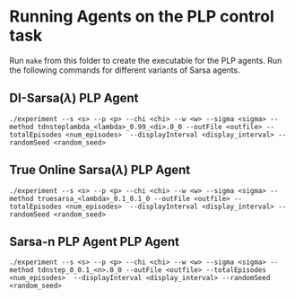 # Running Agents on the PLP control task

Run `make` from this folder to create the executable for the PLP agents. Run the following commands for different variants of Sarsa agents.

## DI-Sarsa(_&lambda;_) PLP Agent
`./experiment --s <s> --p <p> --chi <chi> --w <w> --sigma <sigma> --method tdnsteplambda_<lambda>_0.99_<di>.0_0 --outFile <outfile> --totalEpisodes <num_episodes>  --displayInterval <display_interval> --randomSeed <random_seed>`

## True Online Sarsa(_&lambda;_) PLP Agent

`./experiment --s <s> --p <p> --chi <chi> --w <w> --sigma <sigma> --method truesarsa_<lambda>_0.1_0.1_0 --outFile <outfile> --totalEpisodes <num_episodes>  --displayInterval <display_interval> --randomSeed <random_seed>`

## Sarsa-n PLP Agent PLP Agent

`./experiment --s <s> --p <p> --chi <chi> --w <w> --sigma <sigma> --method tdnstep_0_0.1_<n>.0_0 --outFile <outfile> --totalEpisodes <num_episodes>  --displayInterval <display_interval> --randomSeed <random_seed>`
